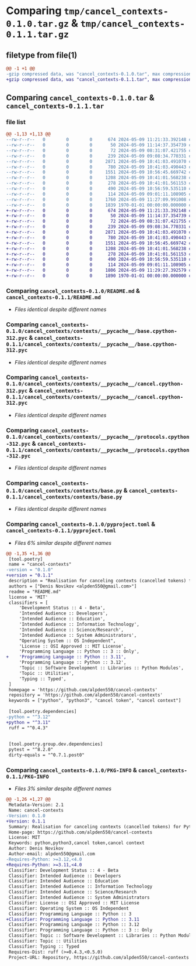 # Comparing `tmp/cancel_contexts-0.1.0.tar.gz` & `tmp/cancel_contexts-0.1.1.tar.gz`

## filetype from file(1)

```diff
@@ -1 +1 @@
-gzip compressed data, was "cancel_contexts-0.1.0.tar", max compression
+gzip compressed data, was "cancel_contexts-0.1.1.tar", max compression
```

## Comparing `cancel_contexts-0.1.0.tar` & `cancel_contexts-0.1.1.tar`

### file list

```diff
@@ -1,13 +1,13 @@
--rw-r--r--   0        0        0      674 2024-05-09 11:21:33.392148 cancel_contexts-0.1.0/README.md
--rw-r--r--   0        0        0       50 2024-05-09 11:14:37.354739 cancel_contexts-0.1.0/cancel_contexts/__init__.py
--rw-r--r--   0        0        0       72 2024-05-09 08:31:07.421755 cancel_contexts-0.1.0/cancel_contexts/contexts/__init__.py
--rw-r--r--   0        0        0      239 2024-05-09 09:08:34.770331 cancel_contexts-0.1.0/cancel_contexts/contexts/__pycache__/__init__.cpython-312.pyc
--rw-r--r--   0        0        0     2871 2024-05-09 10:41:03.491070 cancel_contexts-0.1.0/cancel_contexts/contexts/__pycache__/base.cpython-312.pyc
--rw-r--r--   0        0        0      780 2024-05-09 10:41:03.490443 cancel_contexts-0.1.0/cancel_contexts/contexts/__pycache__/cancel.cpython-312.pyc
--rw-r--r--   0        0        0     1551 2024-05-09 10:56:45.669742 cancel_contexts-0.1.0/cancel_contexts/contexts/__pycache__/protocols.cpython-312.pyc
--rw-r--r--   0        0        0     1208 2024-05-09 10:41:01.568238 cancel_contexts-0.1.0/cancel_contexts/contexts/base.py
--rw-r--r--   0        0        0      278 2024-05-09 10:41:01.561153 cancel_contexts-0.1.0/cancel_contexts/contexts/cancel.py
--rw-r--r--   0        0        0      490 2024-05-09 10:56:59.535110 cancel_contexts-0.1.0/cancel_contexts/contexts/protocols.py
--rw-r--r--   0        0        0      114 2024-05-09 09:01:11.108905 cancel_contexts-0.1.0/cancel_contexts/exceptions.py
--rw-r--r--   0        0        0     1760 2024-05-09 11:27:09.991008 cancel_contexts-0.1.0/pyproject.toml
--rw-r--r--   0        0        0     1839 1970-01-01 00:00:00.000000 cancel_contexts-0.1.0/PKG-INFO
+-rw-r--r--   0        0        0      674 2024-05-09 11:21:33.392148 cancel_contexts-0.1.1/README.md
+-rw-r--r--   0        0        0       50 2024-05-09 11:14:37.354739 cancel_contexts-0.1.1/cancel_contexts/__init__.py
+-rw-r--r--   0        0        0       72 2024-05-09 08:31:07.421755 cancel_contexts-0.1.1/cancel_contexts/contexts/__init__.py
+-rw-r--r--   0        0        0      239 2024-05-09 09:08:34.770331 cancel_contexts-0.1.1/cancel_contexts/contexts/__pycache__/__init__.cpython-312.pyc
+-rw-r--r--   0        0        0     2871 2024-05-09 10:41:03.491070 cancel_contexts-0.1.1/cancel_contexts/contexts/__pycache__/base.cpython-312.pyc
+-rw-r--r--   0        0        0      780 2024-05-09 10:41:03.490443 cancel_contexts-0.1.1/cancel_contexts/contexts/__pycache__/cancel.cpython-312.pyc
+-rw-r--r--   0        0        0     1551 2024-05-09 10:56:45.669742 cancel_contexts-0.1.1/cancel_contexts/contexts/__pycache__/protocols.cpython-312.pyc
+-rw-r--r--   0        0        0     1208 2024-05-09 10:41:01.568238 cancel_contexts-0.1.1/cancel_contexts/contexts/base.py
+-rw-r--r--   0        0        0      278 2024-05-09 10:41:01.561153 cancel_contexts-0.1.1/cancel_contexts/contexts/cancel.py
+-rw-r--r--   0        0        0      490 2024-05-09 10:56:59.535110 cancel_contexts-0.1.1/cancel_contexts/contexts/protocols.py
+-rw-r--r--   0        0        0      114 2024-05-09 09:01:11.108905 cancel_contexts-0.1.1/cancel_contexts/exceptions.py
+-rw-r--r--   0        0        0     1806 2024-05-09 11:29:27.392579 cancel_contexts-0.1.1/pyproject.toml
+-rw-r--r--   0        0        0     1890 1970-01-01 00:00:00.000000 cancel_contexts-0.1.1/PKG-INFO
```

### Comparing `cancel_contexts-0.1.0/README.md` & `cancel_contexts-0.1.1/README.md`

 * *Files identical despite different names*

### Comparing `cancel_contexts-0.1.0/cancel_contexts/contexts/__pycache__/base.cpython-312.pyc` & `cancel_contexts-0.1.1/cancel_contexts/contexts/__pycache__/base.cpython-312.pyc`

 * *Files identical despite different names*

### Comparing `cancel_contexts-0.1.0/cancel_contexts/contexts/__pycache__/cancel.cpython-312.pyc` & `cancel_contexts-0.1.1/cancel_contexts/contexts/__pycache__/cancel.cpython-312.pyc`

 * *Files identical despite different names*

### Comparing `cancel_contexts-0.1.0/cancel_contexts/contexts/__pycache__/protocols.cpython-312.pyc` & `cancel_contexts-0.1.1/cancel_contexts/contexts/__pycache__/protocols.cpython-312.pyc`

 * *Files identical despite different names*

### Comparing `cancel_contexts-0.1.0/cancel_contexts/contexts/base.py` & `cancel_contexts-0.1.1/cancel_contexts/contexts/base.py`

 * *Files identical despite different names*

### Comparing `cancel_contexts-0.1.0/pyproject.toml` & `cancel_contexts-0.1.1/pyproject.toml`

 * *Files 6% similar despite different names*

```diff
@@ -1,35 +1,36 @@
 [tool.poetry]
 name = "cancel-contexts"
-version = "0.1.0"
+version = "0.1.1"
 description = "Realisation for canceling contexts (cancelled tokens) for Python"
 authors = ["Denis Novikov <alpden550@gmail.com>"]
 readme = "README.md"
 license = 'MIT'
 classifiers = [
     'Development Status :: 4 - Beta',
     'Intended Audience :: Developers',
     'Intended Audience :: Education',
     'Intended Audience :: Information Technology',
     'Intended Audience :: Science/Research',
     'Intended Audience :: System Administrators',
     "Operating System :: OS Independent",
     'License :: OSI Approved :: MIT License',
     'Programming Language :: Python :: 3 :: Only',
+    'Programming Language :: Python :: 3.11',
     'Programming Language :: Python :: 3.12',
     'Topic :: Software Development :: Libraries :: Python Modules',
     'Topic :: Utilities',
     'Typing :: Typed',
 ]
 homepage = 'https://github.com/alpden550/cancel-contexts'
 repository = 'https://github.com/alpden550/cancel-contexts'
 keywords = ["python", "python3", "cancel token", "cancel context"]
 
 [tool.poetry.dependencies]
-python = "^3.12"
+python = "^3.11"
 ruff = "^0.4.3"
 
 
 [tool.poetry.group.dev.dependencies]
 pytest = "^8.2.0"
 dirty-equals = "^0.7.1.post0"
```

### Comparing `cancel_contexts-0.1.0/PKG-INFO` & `cancel_contexts-0.1.1/PKG-INFO`

 * *Files 3% similar despite different names*

```diff
@@ -1,26 +1,27 @@
 Metadata-Version: 2.1
 Name: cancel-contexts
-Version: 0.1.0
+Version: 0.1.1
 Summary: Realisation for canceling contexts (cancelled tokens) for Python
 Home-page: https://github.com/alpden550/cancel-contexts
 License: MIT
 Keywords: python,python3,cancel token,cancel context
 Author: Denis Novikov
 Author-email: alpden550@gmail.com
-Requires-Python: >=3.12,<4.0
+Requires-Python: >=3.11,<4.0
 Classifier: Development Status :: 4 - Beta
 Classifier: Intended Audience :: Developers
 Classifier: Intended Audience :: Education
 Classifier: Intended Audience :: Information Technology
 Classifier: Intended Audience :: Science/Research
 Classifier: Intended Audience :: System Administrators
 Classifier: License :: OSI Approved :: MIT License
 Classifier: Operating System :: OS Independent
 Classifier: Programming Language :: Python :: 3
+Classifier: Programming Language :: Python :: 3.11
 Classifier: Programming Language :: Python :: 3.12
 Classifier: Programming Language :: Python :: 3 :: Only
 Classifier: Topic :: Software Development :: Libraries :: Python Modules
 Classifier: Topic :: Utilities
 Classifier: Typing :: Typed
 Requires-Dist: ruff (>=0.4.3,<0.5.0)
 Project-URL: Repository, https://github.com/alpden550/cancel-contexts
```

